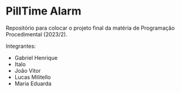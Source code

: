 # PillTime Alarm
Repositório para colocar o projeto final da matéria de Programação Procedimental (2023/2).

Integrantes:
* Gabriel Henrique
* Italo
* João Vitor
* Lucas Militello
* Maria Eduarda
